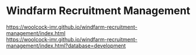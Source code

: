 # Windfarm Recruitment Management

https://woolcock-imr.github.io/windfarm-recruitment-management/index.html  
https://woolcock-imr.github.io/windfarm-recruitment-management/index.html?database=development  
